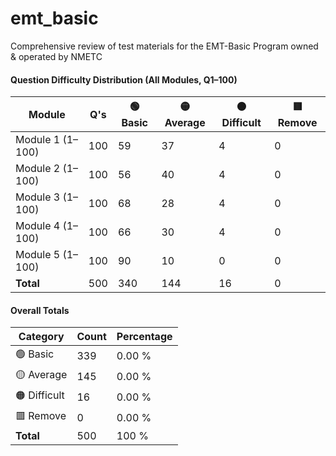 # emt_basic
Comprehensive review of test materials for the EMT-Basic Program owned &amp; operated by NMETC

#### Question Difficulty Distribution (All Modules, Q1–100)

| Module           | Q's | 🟢 Basic | 🟡 Average | 🟠 Difficult | 🟥 Remove |
|------------------|-------|----------|------------|--------------|-----------|
| Module 1 (1–100) | 100   | 59       | 37         | 4            | 0         |
| Module 2 (1–100) | 100   | 56       | 40         | 4            | 0         |
| Module 3 (1–100) | 100   | 68       | 28         | 4            | 0         |
| Module 4 (1–100) | 100   | 66       | 30         | 4            | 0         |
| Module 5 (1–100) | 100   | 90       | 10         | 0            | 0         |
| **Total**        | 500   | 340      | 144        | 16           | 0         |

#### Overall Totals

| Category      | Count | Percentage |
|---------------|-------|------------|
| 🟢 Basic      | 339   | 0.00 %     |
| 🟡 Average    | 145   | 0.00 %     |
| 🟠 Difficult  | 16    | 0.00 %     |
| 🟥 Remove     | 0     | 0.00 %     |
| **Total**     | 500   | 100 %      |
